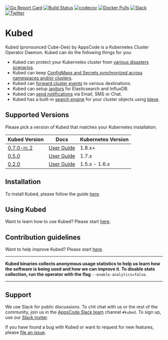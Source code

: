 [![Go Report Card](https://goreportcard.com/badge/github.com/appscode/kubed)](https://goreportcard.com/report/github.com/appscode/kubed)
[![Build Status](https://travis-ci.org/appscode/kubed.svg?branch=master)](https://travis-ci.org/appscode/kubed)
[![codecov](https://codecov.io/gh/appscode/kubed/branch/master/graph/badge.svg)](https://codecov.io/gh/appscode/kubed)
[![Docker Pulls](https://img.shields.io/docker/pulls/appscode/kubed.svg)](https://hub.docker.com/r/appscode/kubed/)
[![Slack](https://slack.appscode.com/badge.svg)](https://slack.appscode.com)
[![Twitter](https://img.shields.io/twitter/follow/appscodehq.svg?style=social&logo=twitter&label=Follow)](https://twitter.com/intent/follow?screen_name=AppsCodeHQ)

# Kubed
Kubed (pronounced Cube-Dee) by AppsCode is a Kubernetes Cluster Operator Daemon. Kubed can do the following things for you:

 - Kubed can protect your Kubernetes cluster from [various disasters scenarios](https://appscode.com/products/kubed/0.7.0-rc.2/guides/disaster-recovery/).
 - Kubed can keep [ConfigMaps and Secrets synchronized across namespaces and/or clusters](https://appscode.com/products/kubed/0.7.0-rc.2/guides/config-syncer/).
 - Kubed can [forward cluster events](https://appscode.com/products/kubed/0.7.0-rc.2/guides/cluster-events/) to various destinations.
 - Kubed can setup [janitors](https://appscode.com/products/kubed/0.7.0-rc.2/guides/janitors/) for Elasticsearch and InfluxDB.
 - Kubed can [send notifications](https://appscode.com/products/kubed/0.7.0-rc.2/guides/cluster-events/notifiers/) via Email, SMS or Chat.
 - Kubed has a built-in [search engine](https://appscode.com/products/kubed/0.7.0-rc.2/guides/apiserver/) for your cluster objects using [bleve](https://github.com/blevesearch/bleve).


## Supported Versions
Please pick a version of Kubed that matches your Kubernetes installation.

| Kubed Version                                                 | Docs                                                            | Kubernetes Version |
|---------------------------------------------------------------|-----------------------------------------------------------------|--------------------|
| [0.7.0-rc.2](https://github.com/appscode/kubed/releases/tag/0.7.0-rc.2) | [User Guide](https://appscode.com/products/kubed/0.7.0-rc.2/)        | 1.8.x+             |
| [0.5.0](https://github.com/appscode/kubed/releases/tag/0.5.0) | [User Guide](https://appscode.com/products/kubed/0.5.0/)        | 1.7.x              |
| [0.2.0](https://github.com/appscode/kubed/releases/tag/0.2.0) | [User Guide](https://github.com/appscode/kubed/tree/0.2.0/docs) | 1.5.x - 1.6.x      |

## Installation
To install Kubed, please follow the guide [here](https://appscode.com/products/kubed/0.7.0-rc.2/setup/install/).

## Using Kubed
Want to learn how to use Kubed? Please start [here](https://appscode.com/products/kubed/0.7.0-rc.2/).

## Contribution guidelines
Want to help improve Kubed? Please start [here](https://appscode.com/products/kubed/0.7.0-rc.2/welcome/contributing/).

---

**Kubed binaries collects anonymous usage statistics to help us learn how the software is being used and how we can improve it. To disable stats collection, run the operator with the flag** `--enable-analytics=false`.

---

## Support
We use Slack for public discussions. To chit chat with us or the rest of the community, join us in the [AppsCode Slack team](https://appscode.slack.com/messages/C6HSHCKBL/details/) channel `#kubed`. To sign up, use our [Slack inviter](https://slack.appscode.com/).

If you have found a bug with Kubed or want to request for new features, please [file an issue](https://github.com/appscode/kubed/issues/new).
